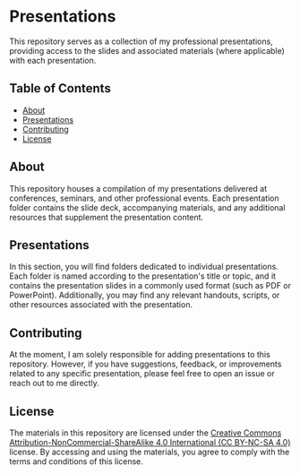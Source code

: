 # Presentations

This repository serves as a collection of my professional presentations, providing access to the slides and associated materials (where applicable) with each presentation.

## Table of Contents
- [About](#about)
- [Presentations](#presentations)
- [Contributing](#contributing)
- [License](#license)

## About
This repository houses a compilation of my presentations delivered at conferences, seminars, and other professional events. Each presentation folder contains the slide deck, accompanying materials, and any additional resources that supplement the presentation content.

## Presentations
In this section, you will find folders dedicated to individual presentations. Each folder is named according to the presentation's title or topic, and it contains the presentation slides in a commonly used format (such as PDF or PowerPoint). Additionally, you may find any relevant handouts, scripts, or other resources associated with the presentation.

## Contributing
At the moment, I am solely responsible for adding presentations to this repository. However, if you have suggestions, feedback, or improvements related to any specific presentation, please feel free to open an issue or reach out to me directly.

## License
The materials in this repository are licensed under the [Creative Commons Attribution-NonCommercial-ShareAlike 4.0 International (CC BY-NC-SA 4.0)](https://creativecommons.org/licenses/by-nc-sa/4.0/) license. By accessing and using the materials, you agree to comply with the terms and conditions of this license.



